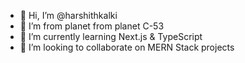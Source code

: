 - 👋 Hi, I’m @harshithkalki
- 👀 I’m from planet from planet C-53
- 🌱 I’m currently learning Next.js & TypeScript
- 💞️ I’m looking to collaborate on MERN Stack projects
<!-- - 📫 How to reach me  -->

<!---
harshithkalki/harshithkalki is a ✨ special ✨ repository because its `README.md` (this file) appears on your GitHub profile.
You can click the Preview link to take a look at your changes.
--->
